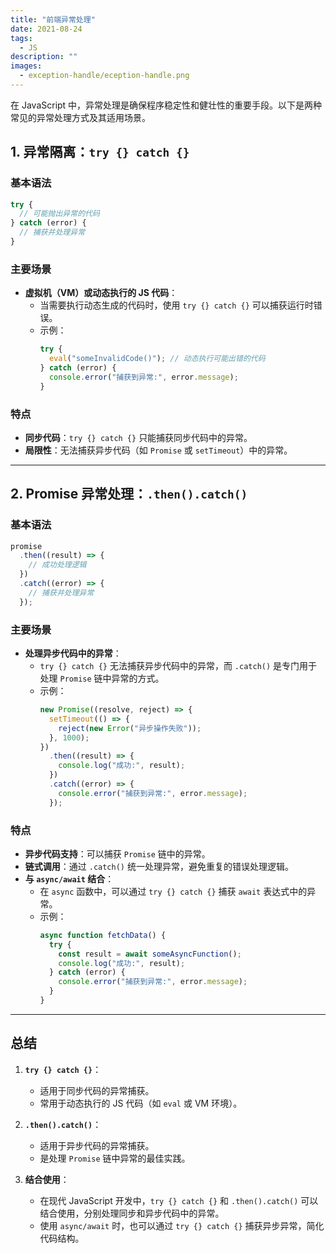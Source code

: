 ```yaml
---
title: "前端异常处理"
date: 2021-08-24
tags:
  - JS
description: ""
images:
  - exception-handle/eception-handle.png
---
```


在 JavaScript 中，异常处理是确保程序稳定性和健壮性的重要手段。以下是两种常见的异常处理方式及其适用场景。

## 1. 异常隔离：`try {} catch {}`

### 基本语法

```javascript
try {
  // 可能抛出异常的代码
} catch (error) {
  // 捕获并处理异常
}
```

### 主要场景

- **虚拟机（VM）或动态执行的 JS 代码**：
  - 当需要执行动态生成的代码时，使用 `try {} catch {}` 可以捕获运行时错误。
  - 示例：
    ```javascript
    try {
      eval("someInvalidCode()"); // 动态执行可能出错的代码
    } catch (error) {
      console.error("捕获到异常:", error.message);
    }
    ```

### 特点

- **同步代码**：`try {} catch {}` 只能捕获同步代码中的异常。
- **局限性**：无法捕获异步代码（如 `Promise` 或 `setTimeout`）中的异常。

---

## 2. Promise 异常处理：`.then().catch()`

### 基本语法

```javascript
promise
  .then((result) => {
    // 成功处理逻辑
  })
  .catch((error) => {
    // 捕获并处理异常
  });
```

### 主要场景

- **处理异步代码中的异常**：
  - `try {} catch {}` 无法捕获异步代码中的异常，而 `.catch()` 是专门用于处理 `Promise` 链中异常的方式。
  - 示例：
    ```javascript
    new Promise((resolve, reject) => {
      setTimeout(() => {
        reject(new Error("异步操作失败"));
      }, 1000);
    })
      .then((result) => {
        console.log("成功:", result);
      })
      .catch((error) => {
        console.error("捕获到异常:", error.message);
      });
    ```

### 特点

- **异步代码支持**：可以捕获 `Promise` 链中的异常。
- **链式调用**：通过 `.catch()` 统一处理异常，避免重复的错误处理逻辑。
- **与 `async/await` 结合**：
  - 在 `async` 函数中，可以通过 `try {} catch {}` 捕获 `await` 表达式中的异常。
  - 示例：
    ```javascript
    async function fetchData() {
      try {
        const result = await someAsyncFunction();
        console.log("成功:", result);
      } catch (error) {
        console.error("捕获到异常:", error.message);
      }
    }
    ```

---

## 总结

1. **`try {} catch {}`**：
   - 适用于同步代码的异常捕获。
   - 常用于动态执行的 JS 代码（如 `eval` 或 VM 环境）。

2. **`.then().catch()`**：
   - 适用于异步代码的异常捕获。
   - 是处理 `Promise` 链中异常的最佳实践。

3. **结合使用**：
   - 在现代 JavaScript 开发中，`try {} catch {}` 和 `.then().catch()` 可以结合使用，分别处理同步和异步代码中的异常。
   - 使用 `async/await` 时，也可以通过 `try {} catch {}` 捕获异步异常，简化代码结构。
